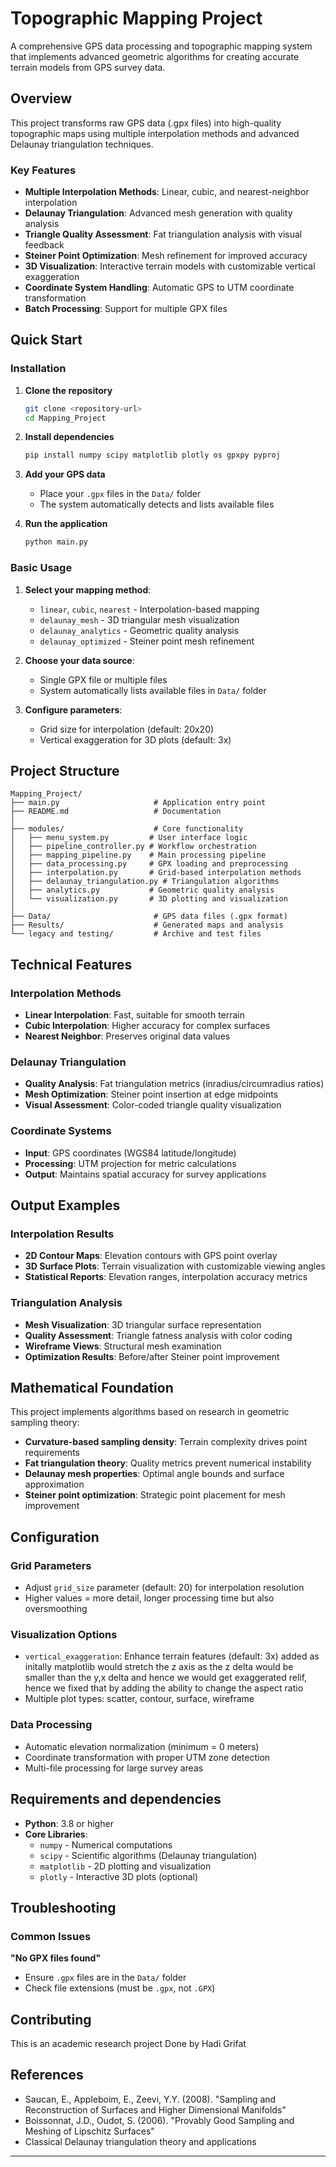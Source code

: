 # Topographic Mapping Project

A comprehensive GPS data processing and topographic mapping system that implements advanced geometric algorithms for creating accurate terrain models from GPS survey data.

## Overview

This project transforms raw GPS data (.gpx files) into high-quality topographic maps using multiple interpolation methods and advanced Delaunay triangulation techniques.

### Key Features

- **Multiple Interpolation Methods**: Linear, cubic, and nearest-neighbor interpolation
- **Delaunay Triangulation**: Advanced mesh generation with quality analysis
- **Triangle Quality Assessment**: Fat triangulation analysis with visual feedback
- **Steiner Point Optimization**: Mesh refinement for improved accuracy
- **3D Visualization**: Interactive terrain models with customizable vertical exaggeration
- **Coordinate System Handling**: Automatic GPS to UTM coordinate transformation
- **Batch Processing**: Support for multiple GPX files

## Quick Start

### Installation

1. **Clone the repository**
   ```bash
   git clone <repository-url>
   cd Mapping_Project
   ```

2. **Install dependencies**
   ```bash
   pip install numpy scipy matplotlib plotly os gpxpy pyproj
   ```

3. **Add your GPS data**
   - Place your `.gpx` files in the `Data/` folder
   - The system automatically detects and lists available files

4. **Run the application**
   ```bash
   python main.py
   ```

### Basic Usage

1. **Select your mapping method**:
   - `linear`, `cubic`, `nearest` - Interpolation-based mapping
   - `delaunay_mesh` - 3D triangular mesh visualization
   - `delaunay_analytics` - Geometric quality analysis
   - `delaunay_optimized` - Steiner point mesh refinement

2. **Choose your data source**:
   - Single GPX file or multiple files
   - System automatically lists available files in `Data/` folder

3. **Configure parameters**:
   - Grid size for interpolation (default: 20x20)
   - Vertical exaggeration for 3D plots (default: 3x)

## Project Structure

```
Mapping_Project/
├── main.py                     # Application entry point
├── README.md                   # Documentation
│
├── modules/                    # Core functionality
│   ├── menu_system.py         # User interface logic
│   ├── pipeline_controller.py # Workflow orchestration
│   ├── mapping_pipeline.py    # Main processing pipeline
│   ├── data_processing.py     # GPX loading and preprocessing
│   ├── interpolation.py       # Grid-based interpolation methods
│   ├── delaunay_triangulation.py # Triangulation algorithms
│   ├── analytics.py           # Geometric quality analysis
│   └── visualization.py       # 3D plotting and visualization
│
├── Data/                       # GPS data files (.gpx format)
├── Results/                    # Generated maps and analysis
└── legacy and testing/         # Archive and test files
```

## Technical Features

### Interpolation Methods

- **Linear Interpolation**: Fast, suitable for smooth terrain
- **Cubic Interpolation**: Higher accuracy for complex surfaces
- **Nearest Neighbor**: Preserves original data values

### Delaunay Triangulation

- **Quality Analysis**: Fat triangulation metrics (inradius/circumradius ratios)
- **Mesh Optimization**: Steiner point insertion at edge midpoints
- **Visual Assessment**: Color-coded triangle quality visualization

### Coordinate Systems

- **Input**: GPS coordinates (WGS84 latitude/longitude)
- **Processing**: UTM projection for metric calculations
- **Output**: Maintains spatial accuracy for survey applications

## Output Examples

### Interpolation Results
- **2D Contour Maps**: Elevation contours with GPS point overlay
- **3D Surface Plots**: Terrain visualization with customizable viewing angles
- **Statistical Reports**: Elevation ranges, interpolation accuracy metrics

### Triangulation Analysis
- **Mesh Visualization**: 3D triangular surface representation
- **Quality Assessment**: Triangle fatness analysis with color coding
- **Wireframe Views**: Structural mesh examination
- **Optimization Results**: Before/after Steiner point improvement

## Mathematical Foundation

This project implements algorithms based on research in geometric sampling theory:

- **Curvature-based sampling density**: Terrain complexity drives point requirements
- **Fat triangulation theory**: Quality metrics prevent numerical instability
- **Delaunay mesh properties**: Optimal angle bounds and surface approximation
- **Steiner point optimization**: Strategic point placement for mesh improvement


## Configuration

### Grid Parameters
- Adjust `grid_size` parameter (default: 20) for interpolation resolution
- Higher values = more detail, longer processing time but also oversmoothing

### Visualization Options
- `vertical_exaggeration`: Enhance terrain features (default: 3x)
added as initally matplotlib would stretch the z axis as the z delta 
would be smaller than the y,x delta and hence we would get exaggerated relif, hence
we fixed that by adding the ability to change the aspect ratio
- Multiple plot types: scatter, contour, surface, wireframe

### Data Processing
- Automatic elevation normalization (minimum = 0 meters)
- Coordinate transformation with proper UTM zone detection
- Multi-file processing for large survey areas

## Requirements and dependencies

- **Python**: 3.8 or higher
- **Core Libraries**:
  - `numpy` - Numerical computations
  - `scipy` - Scientific algorithms (Delaunay triangulation)
  - `matplotlib` - 2D plotting and visualization
  - `plotly` - Interactive 3D plots (optional)

## Troubleshooting

### Common Issues

**"No GPX files found"**
- Ensure `.gpx` files are in the `Data/` folder
- Check file extensions (must be `.gpx`, not `.GPX`)

## Contributing

This is an academic research project Done by Hadi Grifat

## References

- Saucan, E., Appleboim, E., Zeevi, Y.Y. (2008). "Sampling and Reconstruction of Surfaces and Higher Dimensional Manifolds"
- Boissonnat, J.D., Oudot, S. (2006). "Provably Good Sampling and Meshing of Lipschitz Surfaces"
- Classical Delaunay triangulation theory and applications
---